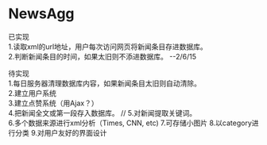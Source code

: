 ﻿# NewsAgg
已实现  
1.读取xml的url地址，用户每次访问网页将新闻条目存进数据库。  
2.判断新闻条目的时间，如果太旧则不添进数据库。    --2/6/15  

待实现  
1.每日服务器清理数据库内容，如果新闻条目太旧则自动清除。  
2.建立用户系统  
3.建立点赞系统（用Ajax？）  
4.把新闻全文或第一段存入数据库。  //
5.对新闻提取关键词。  
6.多个数据来源进行xml分析（Times, CNN, etc)
7.可存储小图片
8.以category进行分类
9.对用户友好的界面设计